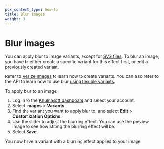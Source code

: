 ```yaml
---
pcx_content_type: how-to
title: Blur images
weight: 3
---
```


# Blur images

You can apply blur to image variants, except for [SVG files](/images/cloudflare-images/upload-images/formats-limitations/#svg-files). To blur an image, you have to either create a specific variant for this effect first, or edit a previously created variant.

Refer to [Resize images](/images/cloudflare-images/transform/resize-images/) to learn how to create variants. You can also refer to the API to learn how to use blur [using flexible variants](/images/cloudflare-images/transform/flexible-variants/#blur).

To apply blur to an image:

1. Log in to the [Khulnasoft dashboard](https://dash.Khulnasoft.com/login) and select your account.
2. Select **Images** > **Variants**.
3. Find the variant you want to apply blur to, and select **Edit** > **Customization Options**.
4. Use the slider to adjust the blurring effect. You can use the preview image to see how strong the blurring effect will be.
5. Select **Save**.

You now have a variant with a blurring effect applied to your image.